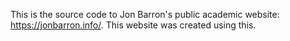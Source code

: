 This is the source code to Jon Barron's public academic website: https://jonbarron.info/. This website was created using this.